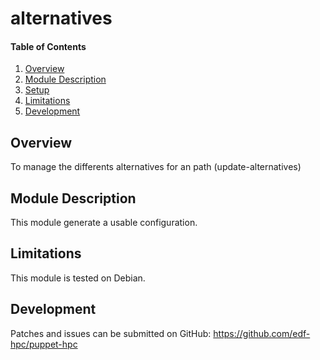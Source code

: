 # alternatives

#### Table of Contents

1. [Overview](#overview)
2. [Module Description](#module-description)
3. [Setup](#setup)
4. [Limitations](#limitations)
5. [Development](#development)

## Overview

To manage the differents alternatives for an path (update-alternatives)

## Module Description

This module generate a usable configuration.

## Limitations

This module is tested on Debian.

## Development

Patches and issues can be submitted on GitHub:
https://github.com/edf-hpc/puppet-hpc

